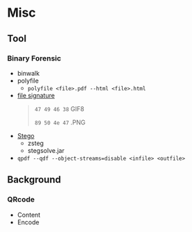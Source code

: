 # Misc
<!-- toc -->

## Tool

### Binary Forensic
- binwalk 
- polyfile
    - `polyfile <file>.pdf --html <file>.html`
- [file signature](https://filesignatures.net/)
    > `47 49 46 38` GIF8
    >
    > `89 50 4e 47` .PNG
- [Stego](https://0xrick.github.io/lists/stego/)
    - zsteg
    - stegsolve.jar
- `qpdf --qdf --object-streams=disable <infile> <outfile>`


## Background


### QRcode
- Content
- Encode
